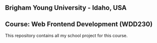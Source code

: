 ## Brigham Young University - Idaho, USA
## Course: Web Frontend Development (WDD230)  

This repository contains all my school project for this course.
